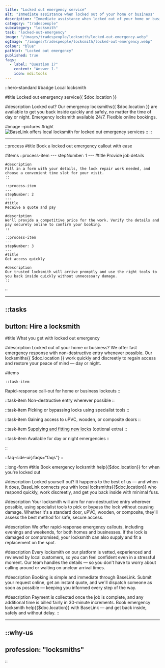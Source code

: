 ```yaml
---
title: "Locked out emergency service"
alt: "Immediate assistance when locked out of your home or business"
description: "Immediate assistance when locked out of your home or business"
category: "tradespeople"
subcategory: "locksmith"
task: "locked-out-emergency"
image: "/images/tradespeople/locksmith/locked-out-emergency.webp"
ogImage: "/images/tradespeople/locksmith/locked-out-emergency.webp"
colour: "blue"
pathtxt: "Locked out emergency"
published: true
faqs:
  - label: "Question 1?"
    content: "Answer 1."
    icon: mdi:tools
---
```


::hero-standard
#badge
Local locksmith

#title
Locked out emergency service{{ $doc.location }}

#description
Locked out? Our emergency locksmiths{{ $doc.location }} are available to get you back inside quickly and safely, no matter the time of day or night. Emergency locksmith available 24/7. Flexible online bookings.

#image
    ::pictures
    #right
    ![BaseLink offers local locksmith for locked out emergency services](/images/tradespeople/locksmith/locked-out-emergency.webp)
    ::
::

---

::process
#title
Book a locked out emergency callout with ease

#items
    ::process-item
    ---
    stepNumber: 1
    ---
    #title
    Provide job details

    #description
    Fill in a form with your details, the lock repair work needed, and choose a convenient time slot for your visit.
    ::
    
    ::process-item
    ---
    stepNumber: 2
    ---
    #title
    Receive a quote and pay

    #description
    We'll provide a competitive price for the work. Verify the details and pay securely online to confirm your booking.
    ::

    ::process-item
    ---
    stepNumber: 3
    ---
    #title
    Get access quickly

    #description
    Our trusted locksmith will arrive promptly and use the right tools to you back inside quickly without unnecessary damage.
    ::
::

---

::tasks
---
button: Hire a locksmith
---

#title
What you get with locked out emergency

#description
Locked out of your home or business? We offer fast emergency response with non-destructive entry whenever possible. Our locksmiths{{ $doc.location }} work quickly and discreetly to regain access and restore your peace of mind — day or night.

#items

    ::task-item
  Rapid-response call-out for home or business lockouts
  ::

  ::task-item
  Non-destructive entry wherever possible
  ::

  ::task-item
  Picking or bypassing locks using specialist tools
  ::

  ::task-item
  Gaining access to uPVC, wooden, or composite doors
  ::

  ::task-item
  [Supplying and fitting new locks](/services/tradespeople/locksmith/lock-change) (optional extra)
  ::

  ::task-item
  Available for day or night emergencies
  ::

::


::faq-side-ui{:faqs="faqs"}
::


::long-form
#title
Book emergency locksmith help{{$doc.location}} for when you're locked out

#description
Locked yourself out? It happens to the best of us — and when it does, BaseLink connects you with local locksmiths{{$doc.location}} who respond quickly, work discreetly, and get you back inside with minimal fuss.

#description
Your locksmith will aim for non-destructive entry wherever possible, using specialist tools to pick or bypass the lock without causing damage. Whether it's a standard door, uPVC, wooden, or composite, they'll assess the best method for safe, secure access.

#description
We offer rapid-response emergency callouts, including evenings and weekends, for both homes and businesses. If the lock is damaged or compromised, your locksmith can also supply and fit a replacement on the spot.

#description
Every locksmith on our platform is vetted, experienced and reviewed by local customers, so you can feel confident even in a stressful moment. Our team handles the details — so you don't have to worry about calling around or waiting on unclear arrival times.

#description
Booking is simple and immediate through BaseLink. Submit your request online, get an instant quote, and we'll dispatch someone as soon as possible — keeping you informed every step of the way.

#description
Payment is collected once the job is complete, and any additional time is billed fairly in 30-minute increments. Book emergency locksmith help{{$doc.location}} with BaseLink — and get back inside, safely and without delay.
::

---

::why-us
---
profession: "locksmiths"
---
::